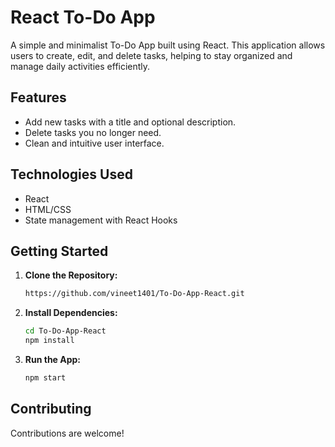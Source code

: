 # React To-Do App

A simple and minimalist To-Do App built using React. This application allows users to create, edit, and delete tasks, helping to stay organized and manage daily activities efficiently.

## Features

- Add new tasks with a title and optional description.
- Delete tasks you no longer need.
- Clean and intuitive user interface.

## Technologies Used

- React
- HTML/CSS
- State management with React Hooks

## Getting Started

1. **Clone the Repository:**

   ```bash
   https://github.com/vineet1401/To-Do-App-React.git

2. **Install Dependencies:**

   ```bash
   cd To-Do-App-React
   npm install

3. **Run the App:**

   ```bash
   npm start


## Contributing

Contributions are welcome! 


